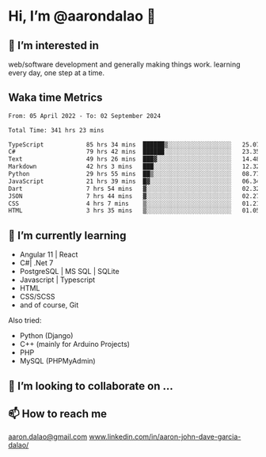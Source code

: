 # __Hi, I’m @aarondalao__ 👋 
## 👀 I’m interested in 
web/software development and generally making things work.
learning every day, one step at a time. 

## Waka time Metrics
<!--START_SECTION:waka-->

```txt
From: 05 April 2022 - To: 02 September 2024

Total Time: 341 hrs 23 mins

TypeScript            85 hrs 34 mins  ██████▒░░░░░░░░░░░░░░░░░░   25.07 %
C#                    79 hrs 42 mins  ██████░░░░░░░░░░░░░░░░░░░   23.35 %
Text                  49 hrs 26 mins  ███▓░░░░░░░░░░░░░░░░░░░░░   14.48 %
Markdown              42 hrs 3 mins   ███░░░░░░░░░░░░░░░░░░░░░░   12.32 %
Python                29 hrs 55 mins  ██▒░░░░░░░░░░░░░░░░░░░░░░   08.77 %
JavaScript            21 hrs 39 mins  █▓░░░░░░░░░░░░░░░░░░░░░░░   06.34 %
Dart                  7 hrs 54 mins   ▓░░░░░░░░░░░░░░░░░░░░░░░░   02.32 %
JSON                  7 hrs 44 mins   ▓░░░░░░░░░░░░░░░░░░░░░░░░   02.27 %
CSS                   4 hrs 7 mins    ▒░░░░░░░░░░░░░░░░░░░░░░░░   01.21 %
HTML                  3 hrs 35 mins   ▒░░░░░░░░░░░░░░░░░░░░░░░░   01.05 %
```

<!--END_SECTION:waka-->

## 🌱 I’m currently learning 

- Angular 11 | React 
- C#| .Net 7
- PostgreSQL | MS SQL | SQLite
- Javascript | Typescript
- HTML 
- CSS/SCSS
- and of course, Git 


Also tried:
- Python (Django)
- C++ (mainly for Arduino Projects)
- PHP
- MySQL (PHPMyAdmin)


## 💞️ I’m looking to collaborate on ...

## 📫 How to reach me 
aaron.dalao@gmail.com
www.linkedin.com/in/aaron-john-dave-garcia-dalao/

<!---
aarondalao/aarondalao is a ✨ special ✨ repository because its `README.md` (this file) appears on your GitHub profile.
You can click the Preview link to take a look at your changes.
--->
